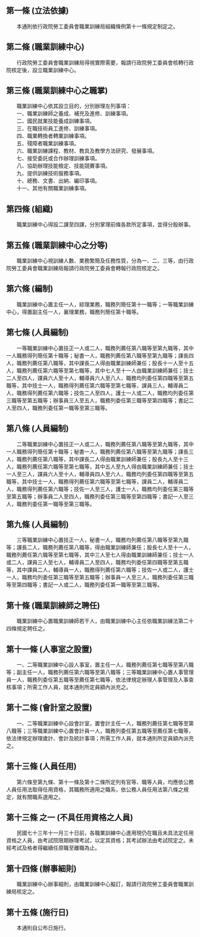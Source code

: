 第一條 (立法依據)
-----------------
　　本通則依行政院勞工委員會職業訓練局組織條例第十一條規定制定之。  


第二條 (職業訓練中心)
---------------------
　　行政院勞工委員會職業訓練局得視實際需要，報請行政院勞工委員會核轉行政院核定後，設立職業訓練中心。  


第三條 (職業訓練中心之職掌)
---------------------------
　　職業訓練中心依其設立目的，分別辦理左列事項：  
　　一、職業訓練師之養成、補充及進修、訓練事項。  
　　二、國民就業技能養成訓練事項。  
　　三、在職技術員工進修、訓練事項。  
　　四、職業轉換者轉業訓練事項。  
　　五、殘障者職業訓練事項。  
　　六、職業訓練課程、教材、教具及教學方法研究、發展事項。  
　　七、接受委託或合作辦理訓練事項。  
　　八、協助辦理技能檢定、技能競賽事項。  
　　九、提供訓練技術服務事項。  
　　十、總務、文書、出納、編印事項。  
　　十一、其他有關職業訓練事項。  


第四條 (組織)
-------------
　　職業訓練中心得設二課至四課，分別掌理前條各款所定事項，並得分股辦事。  


第五條 (職業訓練中心之分等)
---------------------------
　　職業訓練中心視訓練人數、業務繁簡及任務性質，分為一、二、三等，由行政院勞工委員會職業訓練局報請行政院勞工委員會轉報行政院核定之。  


第六條 (編制)
-------------
　　職業訓練中心置主任一人，綜理業務，職務列簡任第十一職等；一等職業訓練中心，得置副主任一人，襄理業務，職務列簡任第十職等。  


第七條 (人員編制)
-----------------
　　一等職業訓練中心置技正一人或二人，職務列薦任第八職等至第九職等，其中一人職務得列簡任第十職等；秘書一人，職務列薦任第八職等至第九職等；課長四人，職務列薦任第八職等，其中課長二人得由職業訓練師兼任；股長十一人至十五人，職務列薦任第六職等至第七職等，其中七人至十一人由職業訓練師兼任；技士二人至四人，課員六人至十人，輔導員六人至八人，職務均列委任第四職等至第五職等，其中技士一人，職務得列薦任第六職等至第七職等，課員三人，輔導員二人，職務得列薦任第六職等；技佐二人至四人，護士一人或二人，職務均列委任第三職等至第五職等；辦事員三人至五人，職務列委任第三職等至第四職等；書記二人至四人，職務列委任第一職等至第三職等。  


第八條 (人員編制)
-----------------
　　二等職業訓練中心置技正一人或二人，職務列薦任第八職等至第九職等，其中一人職務得列簡任第十職等；秘書一人，職務列薦任第八職等至第九職等；課長三人，職務列薦任第八職等，其中課長二人得由職業訓練師兼任；股長九人至十三人，職務列薦任第六職等至第七職等，其中五人至九人得由職業訓練師兼任；技士一人至三人，課員六人至十人，輔導員四人至六人，職務均列委任第四職等至第五職等，其中技士一人，職務得列薦任第六職等至第七職等，課員二人，輔導員二人，職務得列薦任第六職等；技佐一人至三人，護士一人，職務均列委任第三職等至第五職等；辦事員二人至四人，職務列委任第三職等至第四職等；書記一人至三人，職務列委任第一職等至第三職等。  


第九條 (人員編制)
-----------------
　　三等職業訓練中心置技正一人，秘書一人，職務均列薦任第八職等至第九職等；課長二人，職務列薦任第八職等，得由職業訓練師兼任；股長七人至十一人，職務列薦任第六職等至第七職等，其中三人至七人得由職業訓練師兼任；技士一人或二人，課員三人至七人，輔導員二人至四人，職務均列委任第四職等至第五職等，其中課員二人，輔導員一人，職務得列薦任第六職等；技佐一人或二人，護士一人，職務均列委任第三職等至第五職等；辦事員一人至三人，職務列委任第三職等至第四職等；書記一人或二人，職務列委任第一職等至第三職等。  


第十條 (職業訓練師之聘任)
-------------------------
　　職業訓練中心置職業訓練師若干人，由職業訓練中心主任依職業訓練法第二十四條規定聘任之。  


第十一條 (人事室之設置)
-----------------------
　　一、二等職業訓練中心設人事室，置主任一人，職務列薦任第七職等至第八職等；副主任一人，職務列薦任第六職等至第八職等；三等職業訓練中心置人事管理員一人，職務列委任第五職等至薦任第七職等，依法律規定辦理人事管理及人事查核事項；所需工作人員，就本通則所定員額內派充之。  


第十二條 (會計室之設置)
-----------------------
　　一、二等職業訓練中心設會計室，置會計主任一人，職務列薦任第七職等至第八職等；三等職業訓練中心置會計員一人，職務列委任第五職等至薦任第七職等，依法律規定辦理歲計、會計及統計事項；所需工作人員，就本通則所定員額內派充之。  


第十三條 (人員任用)
-------------------
　　第六條至第九條、第十一條及第十二條所定列有官等、職等人員，均應依公務人員任用法取得任用資格，其職務所適用之職系，依公務人員任用法第八條之規定，就有關職系選用之。  


第十三條 之一 (不具任用資格之人員)
----------------------------------
　　民國七十三年十一月三十日前，各職業訓練中心進用現仍在職且未具法定任用資格之人員，由考試院限期辦理考試，以定其資格；其考試辦法由考試院定之。未經考試及格者得繼續任原職至離職為止。  


第十四條 (辦事細則)
-------------------
　　職業訓練中心辦事細則，由職業訓練中心擬訂，報請行政院勞工委員會職業訓練局核定之。  


第十五條 (施行日)
-----------------
　　本通則自公布日施行。